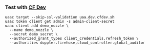 
### Test with [CF Dev](https://github.com/cloudfoundry-incubator/cfdev)

```
uaac target --skip-ssl-validation uaa.dev.cfdev.sh
uaac token client get admin -s admin-client-secret
uaac client add demo_nozzle \
  --name demo_nozzle \
  --secret demo_secret \
  --authorized_grant_types client_credentials,refresh_token \
  --authorities doppler.firehose,cloud_controller.global_auditor
```